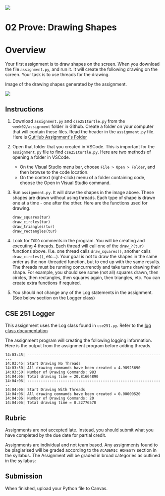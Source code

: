 ![](../../site/banner.png)

# 02 Prove: Drawing Shapes 

# Overview

Your first assignment is to draw shapes on the screen. When you download the file `assignment.py`, and run it.  It will create the following drawing on the screen.  Your task is to use threads for the drawing.

Image of the drawing shapes generated by the assignment.

![](image1.png)


## Instructions

1. Download `assignment.py` and `cse251turtle.py` from the `week02/assignment` folder in Github.  Create a folder on your computer that will contain these files. Read the header in the `assignment.py` file. Here is [GutHub Assignment's Folder](assignment)
2. Open that folder that you created in VSCode.  This is important for the `assignment.py` file to find `cse251turtle.py`.  Here are two methods of opening a folder in VSCode.
	- On the Visual Studio menu bar, choose `File > Open > Folder`, and then browse to the code location.
	- On the context (right-click) menu of a folder containing code, choose the Open in Visual Studio command.

3. Run `assignment.py`.  It will draw the shapes in the image above.  These shapes are drawn without using threads.  Each type of shape is drawn one at a time - one after the other.  Here are the functions used for drawing.

	```python
	draw_squares(tur)
	draw_circles(tur)
	draw_triangles(tur)
	draw_rectangles(tur)
	```

4. Look for `TODO` comments in the program.  You will be creating and executing 4 threads.  Each thread will call one of the `draw_?(tur)` functions above.  (I.e. one thread calls `draw_squares()`, another calls `draw_circles()`, etc...).  Your goal is not to draw the shapes in the same order as the non-threaded function, but to end up with the same results.  The threads must be running concurrenctly and take turns drawing their shape.  For example, you should see some (not all) squares drawn, then circles, then rectangles, then squares again, then triangles, etc.  You can create extra functions if required.
5. You should not change any of the Log statements in the assignment. (See below section on the Logger class)

## CSE 251 Logger

This assignment uses the Log class found in `cse251.py`. Refer to the [log class documentation](../overview/cse251_code.md)

The assignment program will creating the following logging information.  Here is the output from the assignment program before adding threads.

```text
14:03:45| ---------------------------------------------------------------
14:03:45| Start Drawing No Threads
14:03:50| All drawing commands have been created = 4.98925690
14:03:50| Number of Drawing Commands: 983
14:04:06| Total drawing time = 20.81664890
14:04:06| --------------------------------------------------------------
14:04:06| Start Drawing With Threads
14:04:06| All drawing commands have been created = 0.00000520
14:04:06| Number of Drawing Commands: 20
14:04:06| Total drawing time = 0.32776570
```

## Rubric

Assignments are not accepted late. Instead, you should submit what you have completed by the due date for partial credit.

Assignments are individual and not team based.  Any assignments found to be  plagiarised will be graded according to the `ACADEMIC HONESTY` section in the syllabus. The Assignment will be graded in broad categories as outlined in the syllabus:

## Submission

When finished, upload your Python file to Canvas.